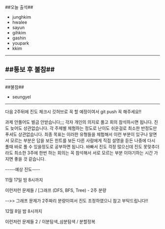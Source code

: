 ##오늘 출석##

 - junghkim
 - hwalee
 - sayun
 - gihkim
 - gashin
 - youpark
 - kkim
---------------------------
##통보 후 불참##
 - 
 --------------------------
 ##불참##
 
 - seungyel
 
----------------------------

다음 2주뒤에 진도 체크시 
깃허브로 꼭 할 예정이여서 git push 꼭 해주세요!!

과제 안풀어도 벌금 안받습니다;;; 각자 개인의 의지로 풀고 회의 참석하시면 됩니다.
진도 늦어도 상관없습니다.
각 주제별 체험하는 정도로 난이도 쉬운걸로 최소한 반정도만 푸셔도 상관없습니다.
최종 목표는 이러한 유형들을 체험해서 이런 부분이 있구나 알면서 
모르는 부분은 답을 보든 힌트를 보든 다른 사람에게 직접 설명을 듣든 나중에 다시 풀때 바로 풀 수 있을정도로 공부하면 됩니다.
바빠서 진도 걱정 많으신데 진도 못맞추더라도 최소한 3주에 한번 하는 회의는 꼭 참석해서 서로 모르는 부분 이야기하는 시간 가지면 좋을 것 같습니다.



-----예상 진도----


11월 17일 밤 8시까지

이런저런 문제들 / [그래프 (DFS, BFS, Tree) - 2주 분량

-->> 그래프 문제가 2주짜리 분량이여서 진도 조정하였으니 참고 부탁드립니다!!

12월 8일 밤 8시까지

이런저런 문제들 2 / 이분탐색_삼분탐색 / 분할정복
